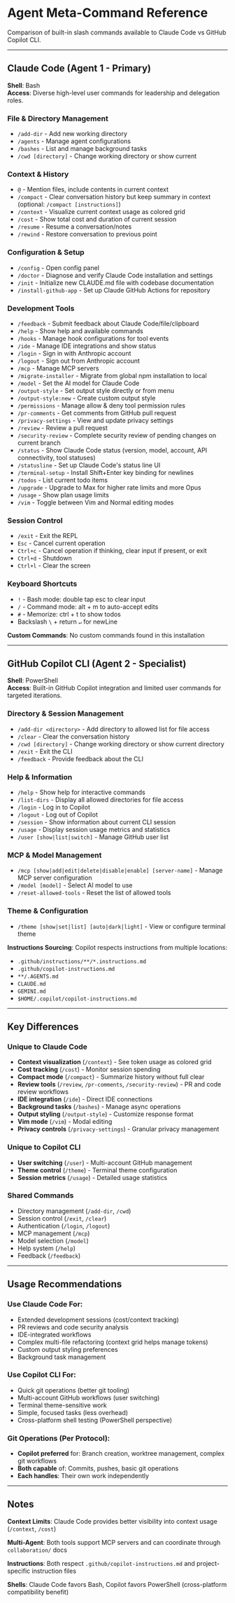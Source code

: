# Agent Meta-Command Reference

Comparison of built-in slash commands available to Claude Code vs GitHub Copilot CLI.

---

## Claude Code (Agent 1 - Primary)

**Shell**: Bash  
**Access**: Diverse high-level user commands for leadership and delegation roles. 

### File & Directory Management
- `/add-dir` - Add new working directory
- `/agents` - Manage agent configurations
- `/bashes` - List and manage background tasks
- `/cwd [directory]` - Change working directory or show current

### Context & History
- `@` - Mention files, include contents in current context
- `/compact` - Clear conversation history but keep summary in context (optional: `/compact [instructions]`)
- `/context` - Visualize current context usage as colored grid
- `/cost` - Show total cost and duration of current session
- `/resume` - Resume a conversation/notes
- `/rewind` - Restore conversation to previous point

### Configuration & Setup
- `/config` - Open config panel
- `/doctor` - Diagnose and verify Claude Code installation and settings
- `/init` - Initialize new CLAUDE.md file with codebase documentation
- `/install-github-app` - Set up Claude GitHub Actions for repository

### Development Tools
- `/feedback` - Submit feedback about Claude Code/file/clipboard
- `/help` - Show help and available commands
- `/hooks` - Manage hook configurations for tool events
- `/ide` - Manage IDE integrations and show status
- `/login` - Sign in with Anthropic account
- `/logout` - Sign out from Anthropic account
- `/mcp` - Manage MCP servers
- `/migrate-installer` - Migrate from global npm installation to local
- `/model` - Set the AI model for Claude Code
- `/output-style` - Set output style directly or from menu
- `/output-style:new` - Create custom output style
- `/permissions` - Manage allow & deny tool permission rules
- `/pr-comments` - Get comments from GitHub pull request
- `/privacy-settings` - View and update privacy settings
- `/review` - Review a pull request
- `/security-review` - Complete security review of pending changes on current branch
- `/status` - Show Claude Code status (version, model, account, API connectivity, tool statuses)
- `/statusline` - Set up Claude Code's status line UI
- `/terminal-setup` - Install Shift+Enter key binding for newlines
- `/todos` - List current todo items
- `/upgrade` - Upgrade to Max for higher rate limits and more Opus
- `/usage` - Show plan usage limits
- `/vim` - Toggle between Vim and Normal editing modes

### Session Control
- `/exit` - Exit the REPL
- `Esc` - Cancel current operation
- `Ctrl+c` - Cancel operation if thinking, clear input if present, or exit
- `Ctrl+d` - Shutdown
- `Ctrl+l` - Clear the screen

### Keyboard Shortcuts
- `!` - Bash mode: double tap esc to clear input
- `/` - Command mode: alt + m to auto-accept edits
- `#` - Memorize: ctrl + t to show todos
- Backslash `\` + return `↵` for newLine

**Custom Commands**: No custom commands found in this installation

---

## GitHub Copilot CLI (Agent 2 - Specialist)

**Shell**: PowerShell  
**Access**: Built-in GitHub Copilot integration and limited user commands for targeted iterations.

### Directory & Session Management
- `/add-dir <directory>` - Add directory to allowed list for file access
- `/clear` - Clear the conversation history
- `/cwd [directory]` - Change working directory or show current directory
- `/exit` - Exit the CLI
- `/feedback` - Provide feedback about the CLI

### Help & Information
- `/help` - Show help for interactive commands
- `/list-dirs` - Display all allowed directories for file access
- `/login` - Log in to Copilot
- `/logout` - Log out of Copilot
- `/session` - Show information about current CLI session
- `/usage` - Display session usage metrics and statistics
- `/user [show|list|switch]` - Manage GitHub user list

### MCP & Model Management
- `/mcp [show|add|edit|delete|disable|enable] [server-name]` - Manage MCP server configuration
- `/model [model]` - Select AI model to use
- `/reset-allowed-tools` - Reset the list of allowed tools

### Theme & Configuration  
- `/theme [show|set|list] [auto|dark|light]` - View or configure terminal theme

**Instructions Sourcing**:
Copilot respects instructions from multiple locations:
- `.github/instructions/**/*.instructions.md`
- `.github/copilot-instructions.md`
- `**/.AGENTS.md`
- `CLAUDE.md`
- `GEMINI.md`
- `$HOME/.copilot/copilot-instructions.md`

---

## Key Differences

### Unique to Claude Code
- **Context visualization** (`/context`) - See token usage as colored grid
- **Cost tracking** (`/cost`) - Monitor session spending
- **Compact mode** (`/compact`) - Summarize history without full clear
- **Review tools** (`/review`, `/pr-comments`, `/security-review`) - PR and code review workflows
- **IDE integration** (`/ide`) - Direct IDE connections
- **Background tasks** (`/bashes`) - Manage async operations
- **Output styling** (`/output-style`) - Customize response format
- **Vim mode** (`/vim`) - Modal editing
- **Privacy controls** (`/privacy-settings`) - Granular privacy management

### Unique to Copilot CLI
- **User switching** (`/user`) - Multi-account GitHub management
- **Theme control** (`/theme`) - Terminal theme configuration
- **Session metrics** (`/usage`) - Detailed usage statistics

### Shared Commands
- Directory management (`/add-dir`, `/cwd`)
- Session control (`/exit`, `/clear`)
- Authentication (`/login`, `/logout`)
- MCP management (`/mcp`)
- Model selection (`/model`)
- Help system (`/help`)
- Feedback (`/feedback`)

---

## Usage Recommendations

### Use Claude Code For:
- Extended development sessions (cost/context tracking)
- PR reviews and code security analysis
- IDE-integrated workflows
- Complex multi-file refactoring (context grid helps manage tokens)
- Custom output styling preferences
- Background task management

### Use Copilot CLI For:
- Quick git operations (better git tooling)
- Multi-account GitHub workflows (user switching)
- Terminal theme-sensitive work
- Simple, focused tasks (less overhead)
- Cross-platform shell testing (PowerShell perspective)

### Git Operations (Per Protocol):
- **Copilot preferred** for: Branch creation, worktree management, complex git workflows
- **Both capable** of: Commits, pushes, basic git operations
- **Each handles**: Their own work independently

---

## Notes

**Context Limits**: Claude Code provides better visibility into context usage (`/context`, `/cost`)

**Multi-Agent**: Both tools support MCP servers and can coordinate through `collaboration/` docs

**Instructions**: Both respect `.github/copilot-instructions.md` and project-specific instruction files

**Shells**: Claude Code favors Bash, Copilot favors PowerShell (cross-platform compatibility benefit)
